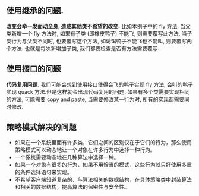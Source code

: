 
## 使用继承的问题.
**改变会牵一发而动全身, 造成其他类不希望的改变.**
比如本例子中的 fly 方法, 当父类新增一个 fly 方法时, 如果有子类 (即橡皮鸭子) 不能飞, 则需要覆写此方法, 当子类行为与父类不同时, 也要覆写这个方法, 如诱饵鸭子不能飞也不能叫, 则要覆写两个方法. 也就是每次新增加子类, 我们都要检查是否有方法需要覆写.

## 使用接口的问题
**代码复用问题.**
我们可能会想到使用接口使得会飞的鸭子实现 fly 方法, 会叫的鸭子实现 quack 方法.但是这样就会出现代码复用的问题. 如果有多个类需要实现相同的方法, 可能需要 copy and paste, 当需要修改某一行为时, 所有的实现都需要同时修改.

 
## 策略模式解决的问题
* 如果在一个系统里面有许多类，它们之间的区别仅在于它们的行为，那么使用策略模式可以动态地让一个对象在许多行为中选择一种行为。
* 一个系统需要动态地在几种算法中选择一种。
* 如果一个对象有很多的行为，如果不用恰当的模式，这些行为就只好使用多重的条件选择语句来实现。
* 不希望客户端知道复杂的、与算法相关的数据结构，在具体策略类中封装算法和相关的数据结构，提高算法的保密性与安全性。
